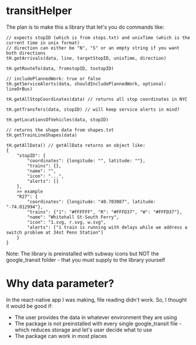 # transitHelper
The plan is to make this a library that let's you do commands like:
```
// expects stopID (which is from stops.txt) and unixTime (which is the current time in unix format)
// direction can either be "N", "S" or an empty string if you want both directions
tH.getArrivals(data, line, targetStopID, unixTime, direction)

tH.getRouteTo(data, fromstopID, tostopID)

// includePlannedWork: true or false
tH.getServiceAlerts(data, shouldIncludePlannedWork, optional: lineOrBus)

tH.getAllStopCoordinates(data) // returns all stop coordinates in NYC

tH.getTransfers(data, stopID) // will keep service alerts in mind?

tH.getLocationsOfVehicles(data, stopID)

// returns the shape data from shapes.txt
tH.getTrainLineShapes(data)

tH.getAllData() // getAllData returns an object like:
{
    "stopID": {
        "coordinates": {longitude: "", latitude: ""},
        "trains": {},
        "name": "",
        "icon": "...",
        "alerts": []
    },
    >> example
    "R27": {
        "coordinates": {longitude: "40.703087", latitude: "-74.012994"},
        "trains": {"1": "#FFFFFF", "R": "#FFFD37", "W": "#FFFD37"},
        "name": "Whitehall St-South Ferry",
        "icon": "1.svg, r.svg, w.svg",
        "alerts": ["1 train is running with delays while we address a switch problem at 34st Penn Station"]
    }
}
```
Note: The library is preinstalled with subway icons but NOT
the google_transit folder - that you must supply to the library
yourself
# Why data parameter?
In the react-native app I was making, file reading didn't work.
So, I thought it would be good if:
- The user provides the data in whatever environment they are using
- The package is not preinstalled with every single google_transit
file - which reduces storage and let's user decide what to use
- The package can work in most places